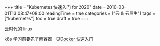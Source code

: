 +++
title = "Kubernetes 快速入门 for 2020"
date = 2010-03-01T13:08:47+08:00
readingTime = true
categories = ["云 & 云原生"]
tags = ["kubernetes"]
toc = true
draft = true
+++

云时代的 linux

<!--more-->

k8s 学习前要先了解容器，见[Docker 快速入门](/posts/docker101/)
